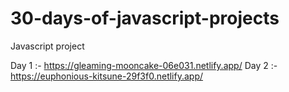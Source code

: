 # 30-days-of-javascript-projects
Javascript project 

Day 1 :- https://gleaming-mooncake-06e031.netlify.app/
Day 2 :- https://euphonious-kitsune-29f3f0.netlify.app/
